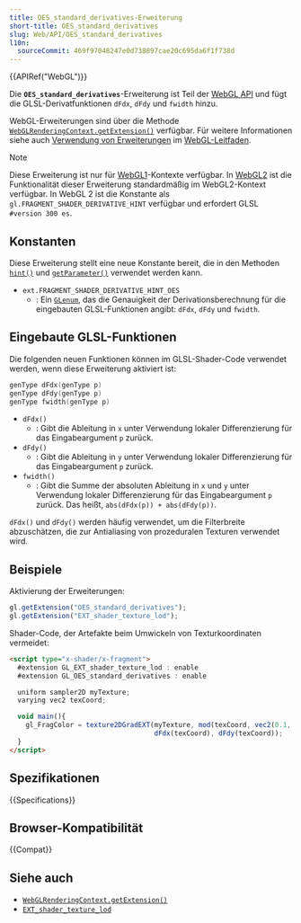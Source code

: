 ```yaml
---
title: OES_standard_derivatives-Erweiterung
short-title: OES_standard_derivatives
slug: Web/API/OES_standard_derivatives
l10n:
  sourceCommit: 469f97048247e0d738897cae20c695da6f1f738d
---
```


{{APIRef("WebGL")}}

Die **`OES_standard_derivatives`**-Erweiterung ist Teil der [WebGL API](/de/docs/Web/API/WebGL_API) und fügt die GLSL-Derivatfunktionen `dFdx`, `dFdy` und `fwidth` hinzu.

WebGL-Erweiterungen sind über die Methode [`WebGLRenderingContext.getExtension()`](/de/docs/Web/API/WebGLRenderingContext/getExtension) verfügbar. Für weitere Informationen siehe auch [Verwendung von Erweiterungen](/de/docs/Web/API/WebGL_API/Using_Extensions) im [WebGL-Leitfaden](/de/docs/Web/API/WebGL_API/Tutorial).

> [!NOTE]
> Diese Erweiterung ist nur für [WebGL1](/de/docs/Web/API/WebGLRenderingContext)-Kontexte verfügbar. In [WebGL2](/de/docs/Web/API/WebGL2RenderingContext) ist die Funktionalität dieser Erweiterung standardmäßig im WebGL2-Kontext verfügbar. In WebGL 2 ist die Konstante als `gl.FRAGMENT_SHADER_DERIVATIVE_HINT` verfügbar und erfordert GLSL `#version 300 es`.

## Konstanten

Diese Erweiterung stellt eine neue Konstante bereit, die in den Methoden [`hint()`](/de/docs/Web/API/WebGLRenderingContext/hint) und [`getParameter()`](/de/docs/Web/API/WebGLRenderingContext/getParameter) verwendet werden kann.

- `ext.FRAGMENT_SHADER_DERIVATIVE_HINT_OES`
  - : Ein [`GLenum`](/de/docs/Web/API/WebGL_API/Types), das die Genauigkeit der Derivationsberechnung für die eingebauten GLSL-Funktionen angibt: `dFdx`, `dFdy` und `fwidth`.

## Eingebaute GLSL-Funktionen

Die folgenden neuen Funktionen können im GLSL-Shader-Code verwendet werden, wenn diese Erweiterung aktiviert ist:

```c
genType dFdx(genType p)
genType dFdy(genType p)
genType fwidth(genType p)
```

- `dFdx()`
  - : Gibt die Ableitung in `x` unter Verwendung lokaler Differenzierung für das Eingabeargument `p` zurück.
- `dFdy()`
  - : Gibt die Ableitung in `y` unter Verwendung lokaler Differenzierung für das Eingabeargument `p` zurück.
- `fwidth()`
  - : Gibt die Summe der absoluten Ableitung in `x` und `y` unter Verwendung lokaler Differenzierung für das Eingabeargument `p` zurück. Das heißt, `abs(dFdx(p)) + abs(dFdy(p))`.

`dFdx()` und `dFdy()` werden häufig verwendet, um die Filterbreite abzuschätzen, die zur Antialiasing von prozeduralen Texturen verwendet wird.

## Beispiele

Aktivierung der Erweiterungen:

```js
gl.getExtension("OES_standard_derivatives");
gl.getExtension("EXT_shader_texture_lod");
```

Shader-Code, der Artefakte beim Umwickeln von Texturkoordinaten vermeidet:

```html
<script type="x-shader/x-fragment">
  #extension GL_EXT_shader_texture_lod : enable
  #extension GL_OES_standard_derivatives : enable

  uniform sampler2D myTexture;
  varying vec2 texCoord;

  void main(){
    gl_FragColor = texture2DGradEXT(myTexture, mod(texCoord, vec2(0.1, 0.5)),
                                    dFdx(texCoord), dFdy(texCoord));
  }
</script>
```

## Spezifikationen

{{Specifications}}

## Browser-Kompatibilität

{{Compat}}

## Siehe auch

- [`WebGLRenderingContext.getExtension()`](/de/docs/Web/API/WebGLRenderingContext/getExtension)
- [`EXT_shader_texture_lod`](/de/docs/Web/API/EXT_shader_texture_lod)
